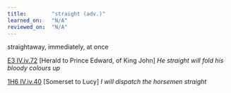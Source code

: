 ```yaml
---
title:        "straight (adv.)"
learned_on:   "N/A"
reviewed_on:  "N/A"
---
```


straightaway, immediately, at once

[E3 IV.iv.72](https://www.shakespeareswords.com/Public/Play.aspx?Act=4&Scene=4&WorkId=14#164821) \[Herald to Prince Edward, of King John\] *He straight will fold his bloody colours up*

[1H6 IV.iv.40](https://www.shakespeareswords.com/Public/Play.aspx?Act=4&Scene=4&WorkId=25#203478) \[Somerset to Lucy\] *I will dispatch the horsemen straight*
